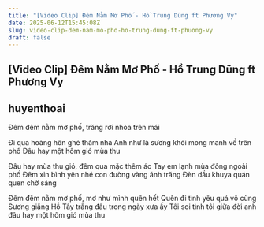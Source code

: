 ```yaml
---
title: "[Video Clip] Đêm Nằm Mơ Phố - Hồ Trung Dũng ft Phương Vy"
date: 2025-06-12T15:45:08Z
slug: video-clip-dem-nam-mo-pho-ho-trung-dung-ft-phuong-vy
draft: false
---
```


## [Video Clip] Đêm Nằm Mơ Phố - Hồ Trung Dũng ft Phương Vy

## huyenthoai

Đêm đêm nằm mơ phố, trăng rơi nhòa trên mái

Đi qua hoàng hôn ghé thăm nhà
Anh như là sương khói mong manh về trên phố
Đâu hay một hôm gió mùa thu

Đâu hay mùa thu gió, đêm qua mặc thêm áo
Tay em lạnh mùa đông ngoài phố
Đêm xin bình yên nhé con đường vàng ánh trăng
Đèn dầu khuya quán quen chờ sáng

Đêm đêm nằm mơ phố, mơ như mình quên hết
Quên đi tình yêu quá vô cùng
Sương giăng Hồ Tây trắng đâu trong ngày xưa ấy
Tôi soi tình tôi giữa đời anh 
đâu hay một hôm gió mùa thu